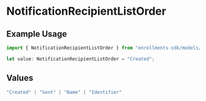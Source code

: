 # NotificationRecipientListOrder

## Example Usage

```typescript
import { NotificationRecipientListOrder } from "enrollments-sdk/models/components";

let value: NotificationRecipientListOrder = "Created";
```

## Values

```typescript
"Created" | "Sent" | "Name" | "Identifier"
```